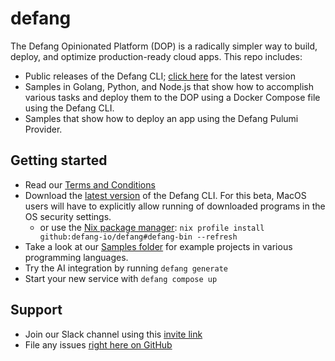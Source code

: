# defang
The Defang Opinionated Platform (DOP) is a radically simpler way to build, deploy, and optimize production-ready cloud apps. 
This repo includes:
* Public releases of the Defang CLI; [click here](https://github.com/defang-io/defang/releases/latest/) for the latest version
* Samples in Golang, Python, and Node.js that show how to accomplish various tasks and deploy them to the DOP using a Docker Compose file using the Defang CLI.
* Samples that show how to deploy an app using the Defang Pulumi Provider.

## Getting started
* Read our [Terms and Conditions](https://defang.io/terms-conditions.html)
* Download the [latest version](https://github.com/defang-io/defang/releases/latest/) of the Defang CLI. For this beta, MacOS users will have to explicitly allow running of downloaded programs in the OS security settings.
  * or use the [Nix package manager](https://nixos.org): `nix profile install github:defang-io/defang#defang-bin --refresh`
* Take a look at our [Samples folder](https://github.com/defang-io/defang/tree/main/samples) for example projects in various programming languages.
* Try the AI integration by running `defang generate`
* Start your new service with `defang compose up`

## Support
* Join our Slack channel using this [invite link](https://join.slack.com/share/enQtNTY2NzE1MTAzNDgzMi03M2YyZmZhYWE2YWNiMzFiYmI1MzJjMjUwNzVmZWIzOTYyZjhmOTlhYjU5ZTI1MGY4NjcwMGIzNzdkNWQ0ZWNi)
* File any issues [right here on GitHub](https://github.com/defang-io/defang/issues)
